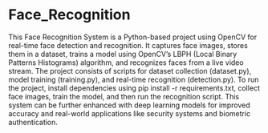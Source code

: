# Face_Recognition
This Face Recognition System is a Python-based project using OpenCV for real-time face detection and recognition. It captures face images, stores them in a dataset, trains a model using OpenCV’s LBPH (Local Binary Patterns Histograms) algorithm, and recognizes faces from a live video stream. The project consists of scripts for dataset collection (dataset.py), model training (training.py), and real-time recognition (detection.py). To run the project, install dependencies using pip install -r requirements.txt, collect face images, train the model, and then run the recognition script. This system can be further enhanced with deep learning models for improved accuracy and real-world applications like security systems and biometric authentication.
